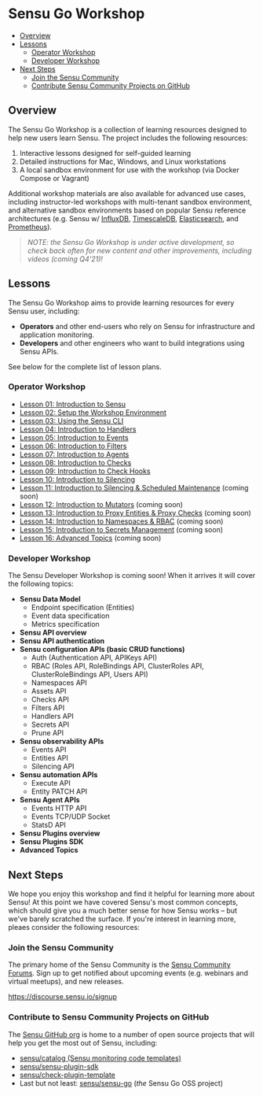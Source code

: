 # Sensu Go Workshop

- [Overview](#overview)
- [Lessons](#lessons)
  - [Operator Workshop](#operator-workshop)
  - [Developer Workshop](#developer-workshop)
- [Next Steps](#next-steps)
  - [Join the Sensu Community](#join-the-sensu-community)
  - [Contribute Sensu Community Projects on GitHub](#contribute-to-sensu-community-projects-on-github)

## Overview

The Sensu Go Workshop is a collection of learning resources designed to help new users learn Sensu.
The project includes the following resources:

1. Interactive lessons designed for self-guided learning
2. Detailed instructions for Mac, Windows, and Linux workstations
3. A local sandbox environment for use with the workshop (via Docker Compose or Vagrant)

Additional workshop materials are also available for advanced use cases, including instructor-led workshops with multi-tenant sandbox environment, and alternative sandbox environments based on popular Sensu reference architectures (e.g. Sensu w/ [InfluxDB][influxdb], [TimescaleDB][timescaledb], [Elasticsearch][elasticsearch], and [Prometheus][prometheus]).

> _NOTE: the Sensu Go Workshop is under active development, so check back often for new content and other improvements, including videos (coming Q4'21)!_

## Lessons

The Sensu Go Workshop aims to provide learning resources for every Sensu user, including:

- **Operators** and other end-users who rely on Sensu for infrastructure and application monitoring.
- **Developers** and other engineers who want to build integrations using Sensu APIs.

See below for the complete list of lesson plans.

### Operator Workshop

- [Lesson 01: Introduction to Sensu](/lessons/operator/01/README.md#readme)
- [Lesson 02: Setup the Workshop Environment](/lessons/operator/02/README.md#readme)
- [Lesson 03: Using the Sensu CLI](/lessons/operator/03/README.md#readme)
- [Lesson 04: Introduction to Handlers](/lessons/operator/04/README.md#readme)
- [Lesson 05: Introduction to Events](/lessons/operator/05/README.md#readme)
- [Lesson 06: Introduction to Filters](/lessons/operator/06/README.md#readme)
- [Lesson 07: Introduction to Agents](/lessons/operator/07/README.md#readme)
- [Lesson 08: Introduction to Checks](/lessons/operator/08/README.md#readme)
- [Lesson 09: Introduction to Check Hooks](/lessons/operator/09/README.md#readme)
- [Lesson 10: Introduction to Silencing](/lessons/operator/10/README.md#readme)
- [Lesson 11: Introduction to Silencing & Scheduled Maintenance](/lessons/operator/11/README.md#readme) (coming soon)
- [Lesson 12: Introduction to Mutators](/lessons/operator/12/README.md#readme) (coming soon)
- [Lesson 13: Introduction to Proxy Entities & Proxy Checks](/lessons/operator/13/README.md#readme) (coming soon)
- [Lesson 14: Introduction to Namespaces & RBAC](/lessons/operator/14/README.md#readme) (coming soon)
- [Lesson 15: Introduction to Secrets Management](/lessons/operator/15/README.md#readme) (coming soon)
- [Lesson 16: Advanced Topics](/lessons/operator/16/README.md#readme) (coming soon)

### Developer Workshop

The Sensu Developer Workshop is coming soon!
When it arrives it will cover the following topics:

- **Sensu Data Model**
  - Endpoint specification (Entities)
  - Event data specification
  - Metrics specification
- **Sensu API overview**
- **Sensu API authentication**
- **Sensu configuration APIs (basic CRUD functions)**
  - Auth (Authentication API, APIKeys API)
  - RBAC (Roles API, RoleBindings API, ClusterRoles API, ClusterRoleBindings API, Users API)
  - Namespaces API
  - Assets API
  - Checks API
  - Filters API
  - Handlers API
  - Secrets API
  - Prune API
- **Sensu observability APIs**
  - Events API
  - Entities API
  - Silencing API
- **Sensu automation APIs**
  - Execute API
  - Entity PATCH API
- **Sensu Agent APIs**
  - Events HTTP API
  - Events TCP/UDP Socket
  - StatsD API
- **Sensu Plugins overview**
- **Sensu Plugins SDK**
- **Advanced Topics**

## Next Steps

We hope you enjoy this workshop and find it helpful for learning more about Sensu!
At this point we have covered Sensu's most common concepts, which should give you a much better sense for how Sensu works – but we've barely scratched the surface.
If you're interest in learning more, pleaes consider the following resources:

### Join the Sensu Community

The primary home of the Sensu Community is the [Sensu Community Forums](https://discourse.sensu.io/signup).
Sign up to get notified about upcoming events (e.g. webinars and virtual
meetups), and new releases.

https://discourse.sensu.io/signup

### Contribute to Sensu Community Projects on GitHub

The [Sensu GitHub org](https://github.com/sensu) is home to a number of open source projects that will help you get the most out of Sensu, including:

- [sensu/catalog (Sensu monitoring code templates)](https://github.com/sensu/catalog)
- [sensu/sensu-plugin-sdk](https://github.com/sensu/sensu-plugin-sdk)
- [sensu/check-plugin-template](https://github.com/sensu/check-plugin-template)
- Last but not least: [sensu/sensu-go](https://github.com/sensu/sensu-go) (_the_ Sensu Go OSS project)

<!-- Links -->
[influxdb]: docker-compose-influx.yaml
[timescaledb]: docker-compose-timescaledb.yaml
[elasticsearch]: docker-compose-elasticsearch.yaml
[prometheus]: docker-compose-prometheus.yaml

